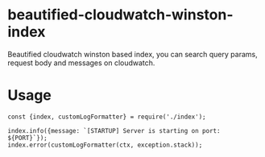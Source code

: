 # beautified-cloudwatch-winston-index

Beautified cloudwatch winston based index, you can search query params, request body and messages on cloudwatch.
# Usage

    const {index, customLogFormatter} = require('./index');
    
    index.info({message: `[STARTUP] Server is starting on port: ${PORT}`});
    index.error(customLogFormatter(ctx, exception.stack));